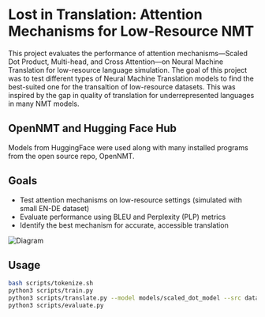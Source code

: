 # Lost in Translation: Attention Mechanisms for Low-Resource NMT

This project evaluates the performance of attention mechanisms—Scaled Dot Product, Multi-head, and Cross Attention—on Neural Machine Translation for low-resource language simulation. The goal of this project was to test different types of Neural Machine Translation models to find the best-suited one for the transaltion of low-resource datasets. This was inspired by the gap in quality of translation for underrepresented languages in many NMT models.

## OpenNMT and Hugging Face Hub

Models from HuggingFace were used along with many installed programs from the open source repo, OpenNMT.

## Goals

- Test attention mechanisms on low-resource settings (simulated with small EN-DE dataset)
- Evaluate performance using BLEU and Perplexity (PLP) metrics
- Identify the best mechanism for accurate, accessible translation

![Diagram](images/imageLIT.png)

## Usage

```bash
bash scripts/tokenize.sh
python3 scripts/train.py
python3 scripts/translate.py --model models/scaled_dot_model --src data/input_easy.txt
python3 scripts/evaluate.py


